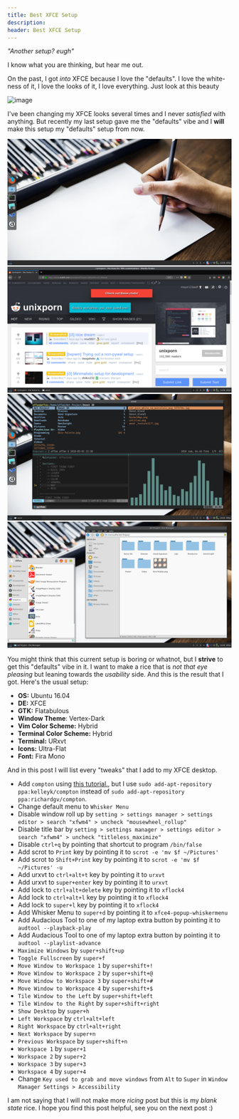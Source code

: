 ```yaml
---
title: Best XFCE Setup
description:
header: Best XFCE Setup
---
```


*"Another setup? eugh"*

I know what you are thinking, but hear me out.

On the past, I got *into* XFCE because I love the "defaults". I love the white-ness of it, I love the looks of it, I love everything. Just look at this beauty

![image](https://spins.fedoraproject.org/static/images/screenshots/screenshot-xfce.jpg "Default XFCE Looks")

I've been changing my XFCE looks several times and I never *satisfied* with anything. But recently my last setup gave me the "defaults" vibe and I **will** make this setup my "defaults" setup from now.

![image](/img/xfce-simple/simple-clean.png "Clean")
![image](/img/xfce-simple/simple-browser.png "Browser")
![image](/img/xfce-simple/simple-terminal.png "Terminal")
![image](/img/xfce-simple/simple-white.png "White")

You might think that this current setup is boring or whatnot, but I **strive** to get this "defaults" vibe in it. I want to make a rice that is *not that eye pleasing* but leaning towards the *usability* side. And this is the result that I got. Here's the usual setup:

* **OS:** Ubuntu 16.04
* **DE:** XFCE
* **GTK:** Flatabulous
* **Window Theme**: Vertex-Dark
* **Vim Color Scheme:** Hybrid
* **Terminal Color Scheme:** Hybrid
* **Terminal:** URxvt
* **Icons:** Ultra-Flat
* **Font:** Fira Mono

And in this post I will list every "tweaks" that I add to my XFCE desktop.

* Add `compton` using [this tutorial.](http://duncanlock.net/blog/2013/06/07/how-to-switch-to-compton-for-beautiful-tear-free-compositing-in-xfce/), but I use `sudo add-apt-repository ppa:kelleyk/compton` instead of `sudo add-apt-repository ppa:richardgv/compton`.
* Change default menu to `Whisker Menu`
* Disable window roll up by `setting > settings manager > settings editor > search "xfwm4" > uncheck "mousewheel_rollup"`
* Disable title bar by `setting > settings manager > settings editor > search "xfwm4" > uncheck "titleless_maximize"`
* Disable `ctrl+q` by pointing that shortcut to program `/bin/false`
* Add scrot to `Print` key by pointing it to `scrot -e 'mv $f ~/Pictures'`
* Add scrot to `Shift+Print` key by pointing it to `scrot -e 'mv $f ~/Pictures' -u`
* Add urxvt to `ctrl+alt+t` key by pointing it to `urxvt`
* Add urxvt to `super+enter` key by pointing it to `urxvt`
* Add lock to `ctrl+alt+delete` key by pointing it to `xflock4`
* Add lock to `ctrl+alt+l` key by pointing it to `xflock4`
* Add lock to `super+l` key by pointing it to `xflock4`
* Add Whisker Menu to `super+d` by pointing it to `xfce4-popup-whiskermenu`
* Add Audacious Tool to one of my laptop extra button by pointing it to `audtool --playback-play`
* Add Audacious Tool to one of my laptop extra button by pointing it to `audtool --playlist-advance`
* `Maximize Windows` by `super+shift+up`
* `Toggle Fullscreen` by `super+f`
* `Move Window to Workspace 1` by `super+shift+!`
* `Move Window to Workspace 2` by `super+shift+@`
* `Move Window to Workspace 3` by `super+shift+#`
* `Move Window to Workspace 4` by `super+shift+$`
* `Tile Window to the Left` by `super+shift+left`
* `Tile Window to the Right` by `super+shift+right`
* `Show Desktop` by `super+h`
* `Left Workspace` by `ctrl+alt+left`
* `Right Workspace` by `ctrl+alt+right`
* `Next Workspace` by `super+n`
* `Previous Workspace` by `super+shift+n`
* `Workspace 1` by `super+1`
* `Workspace 2` by `super+2`
* `Workspace 3` by `super+3`
* `Workspace 4` by `super+4`
* Change `Key used to grab and move windows` from `Alt` to `Super` in `Window Manager Settings > Accessibility`

I am not saying that I will not make more *ricing* post but this is my *blank state* rice. I hope you find this post helpful, see you on the next post :)
